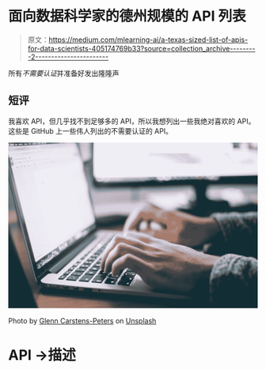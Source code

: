 # 面向数据科学家的德州规模的 API 列表

> 原文：<https://medium.com/mlearning-ai/a-texas-sized-list-of-apis-for-data-scientists-405174769b33?source=collection_archive---------2----------------------->

所有*不需要认证*并准备好发出隆隆声

## 短评

我喜欢 API，但几乎找不到足够多的 API，所以我想列出一些我绝对喜欢的 API。这些是 GitHub 上一些伟人列出的不需要认证的 API。

![](img/9ec15a804f6c0b3e52b38f9678fcc05f.png)

Photo by [Glenn Carstens-Peters](https://unsplash.com/@glenncarstenspeters?utm_source=medium&utm_medium=referral) on [Unsplash](https://unsplash.com?utm_source=medium&utm_medium=referral)

# **API →描述**